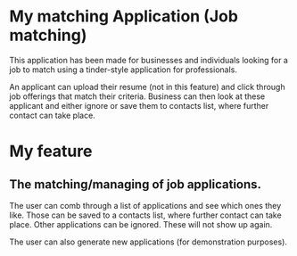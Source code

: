 # My matching Application (Job matching)

This application has been made for businesses and individuals looking for a job to match using a tinder-style application for professionals.

An applicant can upload their resume (not in this feature) and click through job offerings that match their criteria. Business can then look at these applicant and either ignore or save them to contacts list, where further contact can take place.

# My feature

## The matching/managing of job applications.

The user can comb through a list of applications and see which ones they like. Those can be saved to a contacts list, where further contact can take place.
Other applications can be ignored. These will not show up again.

The user can also generate new applications (for demonstration purposes).
